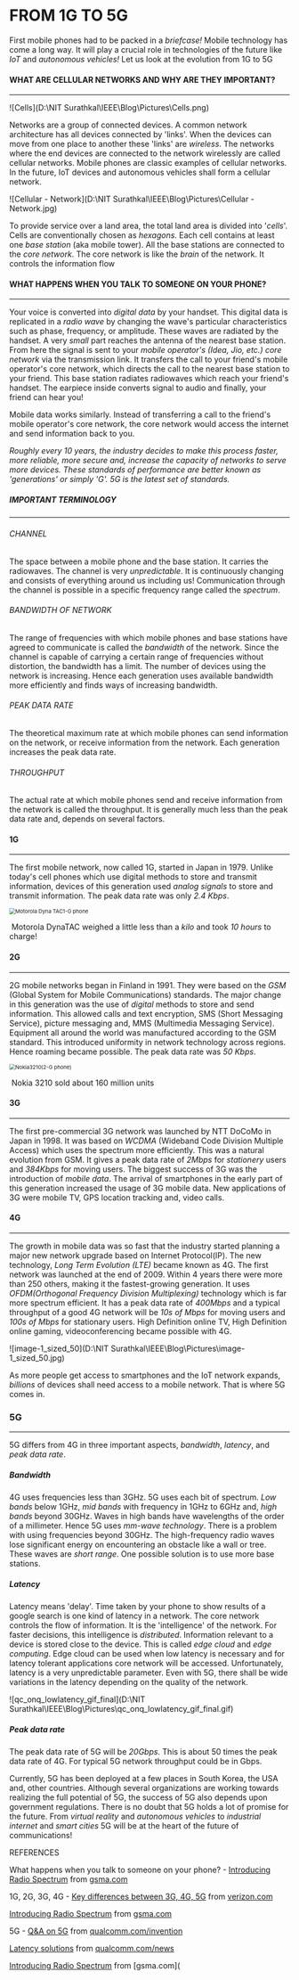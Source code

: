 # FROM 1G TO 5G

First mobile phones had to be packed in a *briefcase!* Mobile technology has come a long way. It will play a crucial role in technologies of the future like *IoT* and *autonomous vehicles!* Let us look at the evolution from 1G to 5G

#### WHAT ARE CELLULAR NETWORKS AND WHY ARE THEY IMPORTANT?

------

![Cells](D:\NIT Surathkal\IEEE\Blog\Pictures\Cells.png)

Networks are a group of connected devices. A common network architecture has all devices connected by 'links'. When the devices can move from one place to another these 'links' are *wireless*. The networks where the end devices are connected to the network wirelessly are called cellular networks. Mobile phones are classic examples of cellular networks. In the future, IoT devices and autonomous vehicles shall form a cellular network. 

 ![Cellular - Network](D:\NIT Surathkal\IEEE\Blog\Pictures\Cellular - Network.jpg)



To provide service over a land area, the total land area is divided into '*cells*'. Cells are conventionally chosen as *hexagons*. Each cell contains at least one *base station* (aka mobile tower). All the base stations are connected to the *core network*. The core network is like the *brain* of the network. It controls the information flow



#### WHAT HAPPENS WHEN YOU TALK TO SOMEONE ON YOUR PHONE?

------

Your voice is converted into *digital data* by your handset. This digital data is replicated in a *radio wave* by changing the wave's particular characteristics such as phase, frequency, or amplitude. These waves are radiated by the handset. A very *small* part reaches the antenna of the nearest base station. From here the signal is sent to your *mobile operator's (Idea, Jio, etc.) core network* via the transmission link. It transfers the call to your friend's mobile operator's core network, which directs the call to the nearest base station to your friend. This base station radiates radiowaves which reach your friend's handset. The earpiece inside converts signal to audio and finally, your friend can hear you!

Mobile data works similarly. Instead of transferring a call to the friend's mobile operator's core network, the core network would access the internet and send information back to you.

*Roughly every 10 years, the industry decides to make this process faster, more reliable, more secure and, increase the capacity of networks to serve more devices. These standards of performance are better known as 'generations' or simply 'G'. 5G is the latest set of standards.*



##### IMPORTANT TERMINOLOGY

------

###### CHANNEL

The space between a mobile phone and the base station. It carries the radiowaves. The channel is very *unpredictable*. It is continuously changing and consists of everything around us including us! Communication through the channel is possible in a specific frequency range called the *spectrum*.

###### BANDWIDTH OF NETWORK

The range of frequencies with which mobile phones and base stations have agreed to communicate is called the *bandwidth* of the network. Since the channel is capable of carrying a certain range of frequencies without distortion, the bandwidth has a limit. The number of devices using the network is increasing. Hence each generation uses available bandwidth more efficiently and finds ways of increasing bandwidth. 

###### PEAK DATA RATE

The theoretical maximum rate at which mobile phones can send information on the network, or receive information from the network. Each generation increases the peak data rate.

###### THROUGHPUT

The actual rate at which mobile phones send and receive information from the network is called the throughput. It is generally much less than the peak data rate and, depends on several factors.

 

#### 1G

------

The first mobile network, now called 1G, started in Japan in 1979. Unlike today's cell phones which use digital methods to store and transmit information, devices of this generation used *analog signals* to store and transmit information. The peak data rate was only *2.4 Kbps*.

<img src="D:\NIT Surathkal\IEEE\Blog\Pictures\Motorola Dyna TAC1-G phone.png" alt="Motorola Dyna TAC1-G phone" style="zoom:67%;" />

​                         Motorola DynaTAC weighed a little less than a *kilo* and took *10 hours* to charge!

#### 2G

------

2G mobile networks began in Finland in 1991. They were based on the *GSM* (Global System for Mobile Communications) standards. The major change in this generation was the use of *digital* methods to store and send information. This allowed calls and text encryption, SMS (Short Messaging Service), picture messaging and, MMS (Multimedia Messaging Service). Equipment all around the world was manufactured according to the GSM standard. This introduced uniformity in network technology across regions. Hence roaming became possible. The peak data rate was *50 Kbps*.

<img src="D:\NIT Surathkal\IEEE\Blog\Pictures\Nokia3210(2-G phone).png" alt="Nokia3210(2-G phone)" style="zoom:67%;" />

​                                                          Nokia 3210 sold about 160 million units

#### 3G

------

The first pre-commercial 3G network was launched by NTT DoCoMo in Japan in 1998. It was based on *WCDMA* (Wideband Code Division Multiple Access) which uses the spectrum more efficiently. This was a natural evolution from GSM. It gives a peak data rate of *2Mbps* for *stationery* users and *384Kbps* for moving users. The biggest success of 3G was the introduction of *mobile data*. The arrival of smartphones in the early part of this generation increased the usage of 3G mobile data. New applications of 3G were mobile TV, GPS location tracking and, video calls.

#### 4G

------

The growth in mobile data was so fast that the industry started planning a major new network upgrade based on Internet Protocol(IP). The new technology, *Long Term Evolution (LTE)* became known as 4G. The first network was launched at the end of 2009. Within 4 years there were more than 250 others, making it the fastest-growing generation. It uses *OFDM(Orthogonal Frequency Division Multiplexing)* technology which is far more spectrum efficient. It has a peak data rate of *400Mbps* and a typical throughput of a good 4G network will be *10s of Mbps* for moving users and *100s of Mbps* for stationary users. High Definition online TV, High Definition online gaming, videoconferencing became possible with 4G.



![image-1_sized_50](D:\NIT Surathkal\IEEE\Blog\Pictures\image-1_sized_50.jpg)

As more people get access to smartphones and the IoT network expands, *billions* of devices shall need access to a mobile network. That is where 5G comes in.

### 5G

------

5G differs from 4G in three important aspects, *bandwidth*, *latency*, and *peak data rate*. 

##### Bandwidth

4G uses frequencies less than 3GHz. 5G uses each bit of spectrum. *Low bands* below 1GHz, *mid bands* with frequency in 1GHz to 6GHz and, *high bands* beyond 30GHz. Waves in high bands have wavelengths of the order of a millimeter. Hence 5G uses *mm-wave technology*. There is a problem with using frequencies beyond 30GHz. The high-frequency radio waves lose significant energy on encountering an obstacle like a wall or tree. These waves are *short range*. One possible solution is to use more base stations. 

##### Latency

Latency means 'delay'. Time taken by your phone to show results of a google search is one kind of latency in a network. The core network controls the flow of information. It is the 'intelligence' of the network. For faster decisions, this intelligence is *distributed*. Information relevant to a device is stored close to the device. This is called *edge cloud* and *edge computing*. Edge cloud can be used when low latency is necessary and for latency tolerant applications core network will be accessed. Unfortunately, latency is a very unpredictable parameter. Even with 5G, there shall be wide variations in the latency depending on the quality of the network.

![qc_onq_lowlatency_gif_final](D:\NIT Surathkal\IEEE\Blog\Pictures\qc_onq_lowlatency_gif_final.gif)

##### Peak data rate

The peak data rate of 5G will be *20Gbps*. This is about 50 times the peak data rate of 4G. For typical 5G network throughput could be in Gbps.



Currently, 5G has been deployed at a few places in South Korea, the USA and, other countries. Although several organizations are working towards realizing the full potential of 5G, the success of 5G also depends upon government regulations. There is no doubt that 5G holds a lot of promise for the future. From *virtual reality* and *autonomous vehicles* to *industrial internet* and *smart cities* 5G will be at the heart of the future of communications!





REFERENCES

What happens when you talk to someone on your phone? - [Introducing Radio Spectrum](https://www.gsma.com/spectrum/wp-content/uploads/2017/04/Introducing-Radio-Spectrum.pdf) from [gsma.com](gsma.com)

1G, 2G, 3G, 4G - [Key differences between 3G, 4G, 5G](https://www.verizon.com/about/our-company/5g/difference-between-3g-4g-5g) from [verizon.com](verizon.com)

 [Introducing Radio Spectrum](https://www.gsma.com/spectrum/wp-content/uploads/2017/04/Introducing-Radio-Spectrum.pdf) from [gsma.com](gsma.com)

5G - [Q&A on 5G](https://www.qualcomm.com/invention/5g/what-is-5g#:~:text=5G%20will%20bring%20wider%20bandwidths,Gbps%20throughput%2C%20and%20low%20latency.) from [qualcomm.com/invention](https://www.qualcomm.com/invention/5g)

 [Latency solutions](https://www.qualcomm.com/news/onq/2019/05/13/how-5g-low-latency-improves-your-mobile-experiences#:~:text=The%20current%20architecture%20is%20a,is%20changing%20now%20with%205G.&text=Edge%20computing%20reduces%20latency%20because,to%20the%20cloud%20and%20back.) from [qualcomm.com/news](https://www.qualcomm.com/news/onq/2019/05/13/how-5g-low-latency-improves-your-mobile-experiences#:~:text=The%20current%20architecture%20is%20a,is%20changing%20now%20with%205G.&text=Edge%20computing%20reduces%20latency%20because,to%20the%20cloud%20and%20back.)

 [Introducing Radio Spectrum](https://www.gsma.com/spectrum/wp-content/uploads/2017/04/Introducing-Radio-Spectrum.pdf) from [gsma.com](